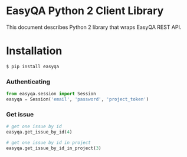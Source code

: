# EasyQA Python 2 Client Library

This document describes Python 2 library that wraps EasyQA REST API.

# Installation
```sh
$ pip install easyqa
```
### Authenticating
```python
from easyqa.session import Session
easyqa = Session('email', 'password', 'project_token')
```

### Get issue
```python
# get one issue by id
easyqa.get_issue_by_id(4)

# get one issue by id in project
easyqa.get_issue_by_id_in_project(3)
```